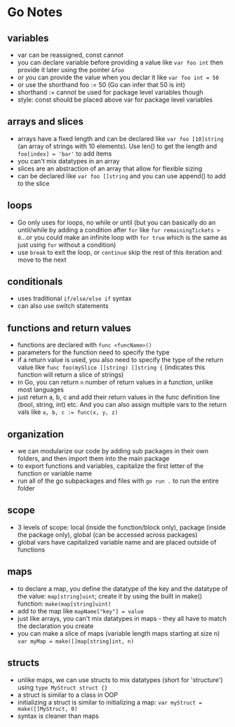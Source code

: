 # Go Notes

## variables 

* var can be reassigned, const cannot
* you can declare variable before providing a value like `var foo int` then provide it later using the pointer `&foo`
* or you can provide the value when you declar it like `var foo int = 50`
* or use the shorthand foo := 50 (Go can infer that 50 is int)
* shorthand := cannot be used for package level variables though
* style: const should be placed above var for package level variables

## arrays and slices

* arrays have a fixed length and can be declared like `var foo [10]string` (an array of strings with 10 elements).  Use len() to get the length and `foo[index] = 'bar'` to add items
* you can't mix datatypes in an array
* slices are an abstraction of an array that allow for flexible sizing 
* can be declared like `var foo []string` and you can use append() to add to the slice


## loops

* Go only uses for loops, no while or until (but you can basically do an until/while by adding a condition after `for` like `for remainingTickets > 0`...or you could make an infinite loop with `for true` which is the same as just using `for` without a condition)
* use `break` to exit the loop, or `continue` skip the rest of this iteration and move to the next

## conditionals

* uses traditional `if/else/else if` syntax
* can also use switch statements

## functions and return values

* functions are declared with `func <funcName>()` 
* parameters for the function need to specify the type
* if a return value is used, you also need to specify the type of the return value like `func foo(mySlice []string) []string {` (indicates this function will return a slice of strings)
* in Go, you can return `n` number of return values in a function, unlike most languages
* just return a, b, c and add their return values in the func definition line (bool, string, int) etc.  And you can also assign multiple vars to the return vals like `a, b, c := func(x, y, z)`

## organization

* we can modularize our code by adding sub packages in their own folders, and then import them into the main package
* to export functions and variables, capitalize the first letter of the function or variable name
* run all of the go subpackages and files with `go run .` to run the entire folder

## scope

* 3 levels of scope: local (inside the function/block only), package (inside the package only), global (can be accessed across packages)
* global vars have capitalized variable name and are placed outside of functions


## maps

* to declare a map, you define the datatype of the key and the datatype of the value: `map[string]uint`; create it by using the built in make() function: `make(map[string]uint)`
* add to the map like `mapName["key"] = value`
* just like arrays, you can't mix datatypes in maps - they all have to match the declaration you create
* you can make a slice of maps (variable length maps starting at size n) `var myMap = make([]map[string]int, n)`

## structs

* unlike maps, we can use structs to mix datatypes (short for 'structure') using `type MyStruct struct {}`
* a struct is similar to a class in OOP
* initializing a struct is similar to initializing a map: `var myStruct = make([]MyStruct, 0)`
* syntax is cleaner than maps
